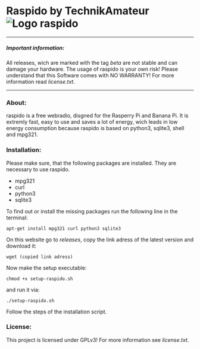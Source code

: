 # Raspido by TechnikAmateur ![Logo raspido](https://github.com/technikamateur/raspido/blob/master/logo/raspido_128px_transparent.png "Logo raspido")
***
##### Important information:
All releases, wich are marked with the tag *beta* are not stable and can damage your hardware.
The usage of raspido is your own risk! Please understand that this Software comes with NO WARRANTY! For more information read *license.txt*.
***
### About:
raspido is a free webradio, disgned for the Rasperry Pi and Banana Pi. It is extremly fast, easy to use and saves a lot of energy, wich leads in low energy consumption because raspido is based on python3, sqlite3, shell and mpg321.

### Installation:
Please make sure, that the following packages are installed. They are necessary to use raspido.
- mpg321
- curl
- python3
- sqlite3

To find out or install the missing packages run the following line in the terminal:

`apt-get install mpg321 curl python3 sqlite3`

On this website go to *releases*, copy the link adress of the latest version and download it:

`wget (copied link adress)`

Now make the setup executable:

`chmod +x setup-raspido.sh`

and run it via:

`./setup-raspido.sh`

Follow the steps of the installation script.

### License:
This project is licensed under GPLv3! For more information see *license.txt*.

